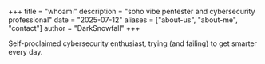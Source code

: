 +++
title = "whoami"
description = "soho vibe pentester and cybersecurity professional"
date = "2025-07-12"
aliases = ["about-us", "about-me", "contact"]
author = "DarkSnowfall"
+++

Self-proclaimed cybersecurity enthusiast, trying (and failing) to get smarter every day.
